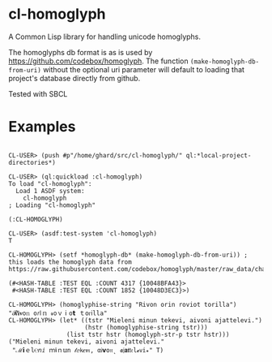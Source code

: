 # cl-homoglyph

A Common Lisp library for handling unicode homoglyphs.

The homoglyphs db format is as is used by https://github.com/codebox/homoglyph. The function `(make-homoglyph-db-from-uri)` without the optional uri parameter will default to loading that project's database directly from github.

Tested with SBCL

# Examples

``` Common Lisp

CL-USER> (push #p"/home/ghard/src/cl-homoglyph/" ql:*local-project-directories*)

CL-USER> (ql:quickload :cl-homoglyph)
To load "cl-homoglyph":
  Load 1 ASDF system:
    cl-homoglyph
; Loading "cl-homoglyph"

(:CL-HOMOGLYPH)

CL-USER> (asdf:test-system 'cl-homoglyph)
T

CL-HOMOGLYPH> (setf *homoglyph-db* (make-homoglyph-db-from-uri)) ; this loads the homoglyph data from https://raw.githubusercontent.com/codebox/homoglyph/master/raw_data/char_codes.txt

(#<HASH-TABLE :TEST EQL :COUNT 4317 {10048BFA43}>
 #<HASH-TABLE :TEST EQL :COUNT 1852 {10048D3EC3}>)

CL-HOMOGLYPH> (homoglyphise-string "Rivon orin roviot torilla")
"𝓡𝐢𝛎o𝕟 o𝘳ӏ𝕟 𝓻oｖⅰo𝘁 ｔoꮁⅰll𝖺"
CL-HOMOGLYPH> (let* ((tstr "Mieleni minun tekevi, aivoni ajattelevi.")
                     (hstr (homoglyphise-string tstr)))
                (list tstr hstr (homoglyph-str-p tstr hstr)))
("Mieleni minun tekevi, aivoni ajattelevi."
 "ℳ𝗶ｅl℮𝘯ⅈ ｍ𝖎ｎ𝕦ո 𝓉ⅇ𝗄𝒆𝝂𝜄‚ αᎥ𝘃o𝔫˛ 𝖆𝔧𝗮𝖙𝗍𝔢l𝓮𝗏𝕚꘎" T)

```
